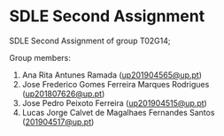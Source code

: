 # SDLE Second Assignment

SDLE Second Assignment of group T02G14;

Group members:

1. Ana Rita Antunes Ramada (up201904565@up.pt)
2. Jose Frederico Gomes Ferreira Marques Rodrigues (up201807626@up.pt)
3. Jose Pedro Peixoto Ferreira (up201904515@up.pt)
4. Lucas Jorge Calvet de Magalhaes Fernandes Santos (201904517@up.pt)
